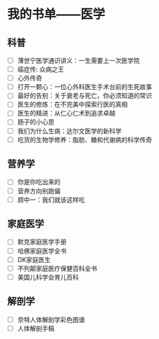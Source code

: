 # 我的书单——医学

## 科普

- [ ] 薄世宁医学通识讲义：一生需要上一次医学院
- [ ] 癌症传: 众病之王
- [ ] 心外传奇
- [ ] 打开一颗心：一位心外科医生手术台前的生死故事
- [ ] 最好的告别：关于衰老与死亡，你必须知道的常识
- [ ] 医生的修炼：在不完美中探索行医的真相
- [ ] 医生的精进：从仁心仁术到追求卓越
- [ ] 肠子的小心思
- [ ] 我们为什么生病：达尔文医学的新科学
- [ ] 吃货的生物学修养：脂肪、糖和代谢病的科学传奇

## 营养学

- [ ] 你是你吃出来的
- [ ] 营养方向别跑偏
- [ ] 顾中一：我们就该这样吃

## 家庭医学

- [ ] 默克家庭医学手册
- [ ] 哈佛家庭医学全书
- [ ] DK家庭医生
- [ ] 不列颠家庭医疗保健百科全书
- [ ] 美国儿科学会育儿百科

## 解剖学

- [ ] 奈特人体解剖学彩色图谱
- [ ] 人体解剖手稿
